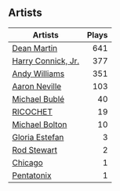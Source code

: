 ## Artists
Artists | Plays 
----- | -----: 
[Dean Martin](/artists/dean-martin-6555) | 641
[Harry Connick, Jr.](/artists/harry-connick-jr-41411) | 377
[Andy Williams](/artists/andy-williams-16425) | 351
[Aaron Neville](/artists/aaron-neville-384) | 103
[Michael Bublé](/artists/michael-buble-58319) | 40
[RICOCHET](/artists/ricochet-30404504) | 19
[Michael Bolton](/artists/michael-bolton-5090) | 10
[Gloria Estefan](/artists/gloria-estefan-31888) | 3
[Rod Stewart](/artists/rod-stewart-2202) | 2
[Chicago](/artists/chicago-5663) | 1
[Pentatonix](/artists/pentatonix-655231) | 1

